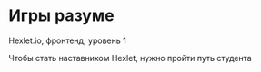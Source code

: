 # Игры разуме
Hexlet.io, фронтенд, уровень 1

Чтобы стать наставником Hexlet, нужно пройти путь студента
